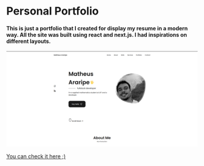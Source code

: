 # Personal Portfolio

#### This is just a portfolio that I created for display my resume in a modern way. All the site was built using react and next.js. I had inspirations on different layouts.

![screenshot](./web_cv_print.png)

[You can check it here ;)](https://matheusararipe.github.io/my-web-portfolio/)
